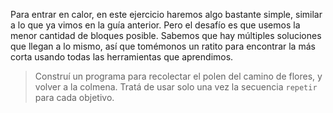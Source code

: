 Para entrar en calor, en este ejercicio haremos algo bastante simple, similar a lo que ya vimos en la guía anterior. Pero el desafío es que usemos la menor cantidad de bloques posible. Sabemos que hay múltiples soluciones que llegan a lo mismo, así que tomémonos un ratito para encontrar la más corta usando todas las herramientas que aprendimos.

> Construí un programa para recolectar el polen del camino de flores, y volver a la colmena. Tratá de usar solo una vez la secuencia `repetir` para cada objetivo. 
